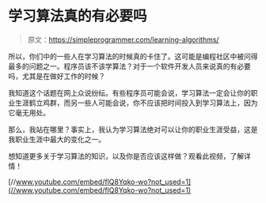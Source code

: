 # 学习算法真的有必要吗

> 原文：<https://simpleprogrammer.com/learning-algorithms/>

所以，你们中的一些人在学习算法的时候真的卡住了。这可能是编程社区中被问得最多的问题之一。程序员该不该学算法？对于一个软件开发人员来说真的有必要吗，尤其是在做好工作的时候？

我知道这个话题在网上众说纷纭。有些程序员可能会说，学习算法一定会让你的职业生涯鹤立鸡群，而另一些人可能会说，你不应该把时间投入到学习算法上，因为它毫无用处。

那么，我站在哪里？事实上，我认为学习算法绝对可以让你的职业生涯受益，这是我职业生涯中最大的变化之一。

想知道更多关于学习算法的知识，以及你是否应该这样做？观看此视频，了解详情！

[//www.youtube.com/embed/flQ8Yqko-wo?not_used=1](//www.youtube.com/embed/flQ8Yqko-wo?not_used=1)